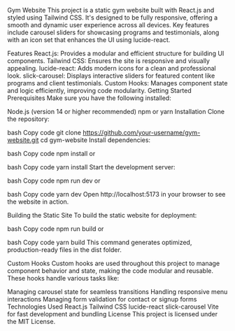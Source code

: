 Gym Website
This project is a static gym website built with React.js and styled using Tailwind CSS. It's designed to be fully responsive, offering a smooth and dynamic user experience across all devices. Key features include carousel sliders for showcasing programs and testimonials, along with an icon set that enhances the UI using lucide-react.

Features
React.js: Provides a modular and efficient structure for building UI components.
Tailwind CSS: Ensures the site is responsive and visually appealing.
lucide-react: Adds modern icons for a clean and professional look.
slick-carousel: Displays interactive sliders for featured content like programs and client testimonials.
Custom Hooks: Manages component state and logic efficiently, improving code modularity.
Getting Started
Prerequisites
Make sure you have the following installed:

Node.js (version 14 or higher recommended)
npm or yarn
Installation
Clone the repository:

bash
Copy code
git clone https://github.com/your-username/gym-website.git
cd gym-website
Install dependencies:

bash
Copy code
npm install
or

bash
Copy code
yarn install
Start the development server:

bash
Copy code
npm run dev
or

bash
Copy code
yarn dev
Open http://localhost:5173 in your browser to see the website in action.

Building the Static Site
To build the static website for deployment:

bash
Copy code
npm run build
or

bash
Copy code
yarn build
This command generates optimized, production-ready files in the dist folder.

Custom Hooks
Custom hooks are used throughout this project to manage component behavior and state, making the code modular and reusable. These hooks handle various tasks like:

Managing carousel state for seamless transitions
Handling responsive menu interactions
Managing form validation for contact or signup forms
Technologies Used
React.js
Tailwind CSS
lucide-react
slick-carousel
Vite for fast development and bundling
License
This project is licensed under the MIT License.
